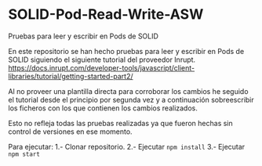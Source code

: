 # SOLID-Pod-Read-Write-ASW
Pruebas para leer y escribir en Pods de SOLID

En este repositorio se han hecho pruebas para leer y escribir en Pods de SOLID siguiendo el siguiente tutorial del proveedor Inrupt.
https://docs.inrupt.com/developer-tools/javascript/client-libraries/tutorial/getting-started-part2/

Al no proveer una plantilla directa para corroborar los cambios he seguido el tutorial desde el principio por segunda vez y a continuación sobreescribir los ficheros con los que contienen los cambios realizados.

Esto no refleja todas las pruebas realizadas ya que fueron hechas sin control de versiones en ese momento.

Para ejecutar:
1.- Clonar repositorio.
2.- Ejecutar `npm install`
3.- Ejecutar `npm start`
